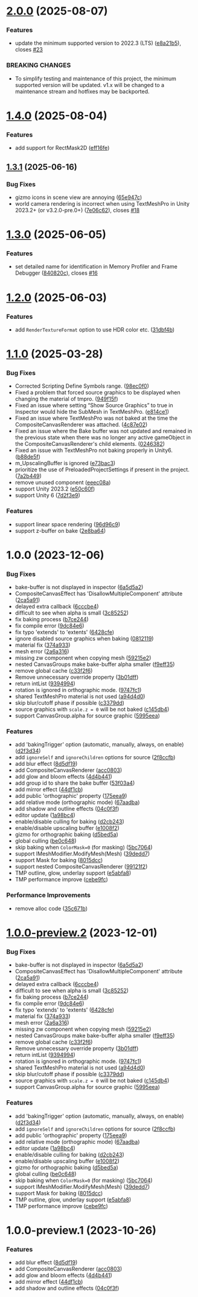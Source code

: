 # [2.0.0](https://github.com/mob-sakai/CompositeCanvasRenderer/compare/1.4.0...2.0.0) (2025-08-07)


### Features

* update the minimum supported version to 2022.3 (LTS) ([e8a21b5](https://github.com/mob-sakai/CompositeCanvasRenderer/commit/e8a21b5cae4fb45f6c4d999ab993357becf6aeba)), closes [#23](https://github.com/mob-sakai/CompositeCanvasRenderer/issues/23)


### BREAKING CHANGES

* To simplify testing and maintenance of this project, the minimum supported version will be updated.
v1.x will be changed to a maintenance stream and hotfixes may be backported.

# [1.4.0](https://github.com/mob-sakai/CompositeCanvasRenderer/compare/1.3.1...1.4.0) (2025-08-04)


### Features

* add support for RectMask2D ([eff16fe](https://github.com/mob-sakai/CompositeCanvasRenderer/commit/eff16fe17d58a2aed405f80ba3520801cd0256b5))

## [1.3.1](https://github.com/mob-sakai/CompositeCanvasRenderer/compare/1.3.0...1.3.1) (2025-06-16)


### Bug Fixes

* gizmo icons in scene view are annoying ([65e947c](https://github.com/mob-sakai/CompositeCanvasRenderer/commit/65e947cb4d5e2f87be96c503531649317b2259b7))
* world camera rendering is incorrect when using TextMeshPro in Unity 2023.2+ (or v3.2.0-pre.0+) ([7e06c62](https://github.com/mob-sakai/CompositeCanvasRenderer/commit/7e06c6275abb672e58363e3019069874759ac54e)), closes [#18](https://github.com/mob-sakai/CompositeCanvasRenderer/issues/18)

# [1.3.0](https://github.com/mob-sakai/CompositeCanvasRenderer/compare/1.2.0...1.3.0) (2025-06-05)


### Features

* set detailed name for identification in Memory Profiler and Frame Debugger ([840820c](https://github.com/mob-sakai/CompositeCanvasRenderer/commit/840820c31e163241def1ac6d39ed8ac72beac86a)), closes [#16](https://github.com/mob-sakai/CompositeCanvasRenderer/issues/16)

# [1.2.0](https://github.com/mob-sakai/CompositeCanvasRenderer/compare/1.1.0...1.2.0) (2025-06-03)


### Features

* add `RenderTextureFormat` option to use HDR color etc. ([31dbf4b](https://github.com/mob-sakai/CompositeCanvasRenderer/commit/31dbf4b9c4c307c97b557c812deb0b5518ae3da0))

# [1.1.0](https://github.com/mob-sakai/CompositeCanvasRenderer/compare/1.0.0...1.1.0) (2025-03-28)


### Bug Fixes

* Corrected Scripting Define Symbols range. ([98ec0f0](https://github.com/mob-sakai/CompositeCanvasRenderer/commit/98ec0f0ceab791ce28d5221bae010435c364546d))
* Fixed a problem that forced source graphics to be displayed when changing the material of tmpro. ([949f15f](https://github.com/mob-sakai/CompositeCanvasRenderer/commit/949f15f12974c2df114658581724e702912ea88c))
* Fixed an issue where setting “Show Source Graphics” to true in Inspector would hide the SubMesh in TextMeshPro. ([e814ce1](https://github.com/mob-sakai/CompositeCanvasRenderer/commit/e814ce1de169eec28a7ed6037f8746fe0aa65a4a))
* Fixed an issue where TextMeshPro was not baked at the time the CompositeCanvasRenderer was attached. ([4c87e02](https://github.com/mob-sakai/CompositeCanvasRenderer/commit/4c87e028403a1b8b8aa6ddcf35f1f57164afc4f7))
* Fixed an issue where the Bake buffer was not updated and remained in the previous state when there was no longer any active gameObject in the CompositeCanvasRenderer's child elements. ([0246382](https://github.com/mob-sakai/CompositeCanvasRenderer/commit/02463828a6e41195b20315a96ecd9e536af95c91))
* Fixed an issue with TextMeshPro not baking properly in Unity6. ([b88de5f](https://github.com/mob-sakai/CompositeCanvasRenderer/commit/b88de5f46e8c7309e92f730354c81716bb9a4678))
* m_UpscalingBuffer is ignored ([e73bac3](https://github.com/mob-sakai/CompositeCanvasRenderer/commit/e73bac380f5679284b0cd00cacbbdfff5f51a5bd))
* prioritize the use of PreloadedProjectSettings if present in the project. ([7a2b449](https://github.com/mob-sakai/CompositeCanvasRenderer/commit/7a2b449084f06c78b49720ade618287f87f074c2))
* remove unused component ([eeec08a](https://github.com/mob-sakai/CompositeCanvasRenderer/commit/eeec08ad1193f4d92847553e331697e249645172))
* support Unity 2023.2 ([e50c60f](https://github.com/mob-sakai/CompositeCanvasRenderer/commit/e50c60fb575926fe2692a509b3f391cf064de0bd))
* support Unity 6 ([7d2f3e9](https://github.com/mob-sakai/CompositeCanvasRenderer/commit/7d2f3e9a5f93ac671f753a6426a522fd746c3f9b))


### Features

* support linear space rendering ([96d96c9](https://github.com/mob-sakai/CompositeCanvasRenderer/commit/96d96c9ab0a646c206838434749d3a62b738bcd9))
* support z-buffer on bake ([2e8ba64](https://github.com/mob-sakai/CompositeCanvasRenderer/commit/2e8ba6477ea293c7de7e827919110d2f71ae9f50))

# 1.0.0 (2023-12-06)


### Bug Fixes

* bake-buffer is not displayed in inspector ([6a5d5a2](https://github.com/mob-sakai/CompositeCanvasRenderer/commit/6a5d5a2d91756878603c58dfd248de724c927e75))
* CompositeCanvasEffect has 'DisallowMultipleComponent' attribute ([2ca5a91](https://github.com/mob-sakai/CompositeCanvasRenderer/commit/2ca5a913d51aae03411620b99455de0f0bd22cf2))
* delayed extra callback ([6cccbe4](https://github.com/mob-sakai/CompositeCanvasRenderer/commit/6cccbe48906a7cf95cbc61c2cec07e5eb554418d))
* difficult to see when alpha is small ([3c85252](https://github.com/mob-sakai/CompositeCanvasRenderer/commit/3c852525fc3119e3b2df4884e73964df5bd46312))
* fix baking process ([b7ce244](https://github.com/mob-sakai/CompositeCanvasRenderer/commit/b7ce2445bd29f5cafd61b222f026bb95ad79508c))
* fix compile error ([9dc84e6](https://github.com/mob-sakai/CompositeCanvasRenderer/commit/9dc84e6ddfffde56b627b64d15b3150987ed4cb0))
* fix typo 'extends' to 'extents' ([6428cfe](https://github.com/mob-sakai/CompositeCanvasRenderer/commit/6428cfe3173fb0bbb4ed8bd4c4d76d1e182e5123))
* ignore disabled source graphics when baking ([0812119](https://github.com/mob-sakai/CompositeCanvasRenderer/commit/081211929ae47e320015bc9b7fa58663b4b9617b))
* material fix ([374a933](https://github.com/mob-sakai/CompositeCanvasRenderer/commit/374a933d1d686de3b50aa6aac80e6c29580663a4))
* mesh error ([2a6a316](https://github.com/mob-sakai/CompositeCanvasRenderer/commit/2a6a316edb1ff41f9793e1e9b064674775d14179))
* missing zw component when copying mesh ([59215e2](https://github.com/mob-sakai/CompositeCanvasRenderer/commit/59215e2d9fdf13aa615a5e2a8c3583c7b60b552f))
* nested CanvasGroups make bake-buffer alpha smaller ([f9eff35](https://github.com/mob-sakai/CompositeCanvasRenderer/commit/f9eff35d7396faf381df1b3a407d63fd3ea91386))
* remove global cache ([c33f2f6](https://github.com/mob-sakai/CompositeCanvasRenderer/commit/c33f2f636c4b96e94c27a413bbcf6ce71d99beb7))
* Remove unnecessary override property ([3b01dff](https://github.com/mob-sakai/CompositeCanvasRenderer/commit/3b01dff90f026dd29260d28b40976bf2735c522c))
* return intList ([9394994](https://github.com/mob-sakai/CompositeCanvasRenderer/commit/939499495eebd52a16341d66daec552bf6c5dcf0))
* rotation is ignored in orthographic mode. ([9747fc1](https://github.com/mob-sakai/CompositeCanvasRenderer/commit/9747fc1e8ebabc20fa07c4e65706ee55947bdb7f))
* shared TextMeshPro material is not used ([a94d4d0](https://github.com/mob-sakai/CompositeCanvasRenderer/commit/a94d4d0ea5134c5398ac733d474518af46d6a5e2))
* skip blur/cutoff phase if possible ([c3379dd](https://github.com/mob-sakai/CompositeCanvasRenderer/commit/c3379dd78604cfd1d8f61559c85d0452a62458b3))
* source graphics with `scale.z = 0` will be not baked ([c145db4](https://github.com/mob-sakai/CompositeCanvasRenderer/commit/c145db456bcbacb320f4e16151761504603ec2eb))
* support CanvasGroup.alpha for source graphic ([5995eea](https://github.com/mob-sakai/CompositeCanvasRenderer/commit/5995eea89906e7caf55437215e1943cbe7b125e2))


### Features

* add 'bakingTrigger' option (automatic, manually, always, on enable) ([d2f3d34](https://github.com/mob-sakai/CompositeCanvasRenderer/commit/d2f3d348d81e2906c953f2d2267fa2ced8cc2cfe))
* add `ignoreSelf` and `ignoreChildren` options for source ([2f8ccfb](https://github.com/mob-sakai/CompositeCanvasRenderer/commit/2f8ccfb623b6bee44d649326f6b59341e9109027))
* add blur effect ([8d5df19](https://github.com/mob-sakai/CompositeCanvasRenderer/commit/8d5df1923313c17fd570f285d2ffd683a127cd92))
* add CompositeCanvasRenderer ([acc0803](https://github.com/mob-sakai/CompositeCanvasRenderer/commit/acc0803f857618ffb30f154d4798d50ee74dac18))
* add glow and bloom effects ([4d4b441](https://github.com/mob-sakai/CompositeCanvasRenderer/commit/4d4b441fa042b10333728dd065c3eefac79cc7d4))
* add group id to share the bake buffer ([53f03a4](https://github.com/mob-sakai/CompositeCanvasRenderer/commit/53f03a488c5f864e6503ad4d04823c80843ade1c))
* add mirror effect ([44df1cb](https://github.com/mob-sakai/CompositeCanvasRenderer/commit/44df1cb5754241c17fd19e2becab9f46bb704e29))
* add public 'orthographic' property ([175eea9](https://github.com/mob-sakai/CompositeCanvasRenderer/commit/175eea920379ffb497457b4e838f91b851eb4dcb))
* add relative mode (orthographic mode) ([67aadba](https://github.com/mob-sakai/CompositeCanvasRenderer/commit/67aadbaae9f3ab9519d00cbe857345b88e9460c5))
* add shadow and outline effects ([04c0f3f](https://github.com/mob-sakai/CompositeCanvasRenderer/commit/04c0f3f25ed72a68e42883509ed0811306c1839d))
* editor update ([1a98bc4](https://github.com/mob-sakai/CompositeCanvasRenderer/commit/1a98bc463cbf4ff8ddb8e2ccc14230711ccef9f3))
* enable/disable culling for baking ([d2cb243](https://github.com/mob-sakai/CompositeCanvasRenderer/commit/d2cb24366508edf94e1eebef6cf96117308a5c8e))
* enable/disable upscaling buffer ([e1008f2](https://github.com/mob-sakai/CompositeCanvasRenderer/commit/e1008f22788e62a595833dffecc97da666bfcb4a))
* gizmo for orthographic baking ([d5bed5a](https://github.com/mob-sakai/CompositeCanvasRenderer/commit/d5bed5a9e3596bbbb487e6824c3040506a602c63))
* global culling ([be0c648](https://github.com/mob-sakai/CompositeCanvasRenderer/commit/be0c64897f9e5a605246aedb343932f42f22c9bc))
* skip baking when `ColorMask=0` (for masking) ([5bc7064](https://github.com/mob-sakai/CompositeCanvasRenderer/commit/5bc7064915a21dd51bd4f89c3c490551dff4aafd))
* support IMeshModifier.ModifyMesh(Mesh) ([39dedd7](https://github.com/mob-sakai/CompositeCanvasRenderer/commit/39dedd731988297f79fade05beb79398dd952ba2))
* support Mask for baking ([8015dcc](https://github.com/mob-sakai/CompositeCanvasRenderer/commit/8015dcc94894db8bb1bbb13eb5463a7d5c617b4c))
* support nested CompositeCanvasRenderer ([99121f2](https://github.com/mob-sakai/CompositeCanvasRenderer/commit/99121f2b89339c20698acb98834126fab8d29096))
* TMP outline, glow, underlay support ([e5abfa8](https://github.com/mob-sakai/CompositeCanvasRenderer/commit/e5abfa8f3e2c10a18857ffc6d2bc6de1ab7c3b5e))
* TMP performance improve ([cebe9fc](https://github.com/mob-sakai/CompositeCanvasRenderer/commit/cebe9fce8736891f74197bd000e26463ebe13386))


### Performance Improvements

* remove alloc code ([35c671b](https://github.com/mob-sakai/CompositeCanvasRenderer/commit/35c671bb130b345ce53b9a8035e01a0372676f5a))

# [1.0.0-preview.2](https://github.com/mob-sakai/CompositeCanvasRenderer/compare/1.0.0-preview.1...1.0.0-preview.2) (2023-12-01)


### Bug Fixes

* bake-buffer is not displayed in inspector ([6a5d5a2](https://github.com/mob-sakai/CompositeCanvasRenderer/commit/6a5d5a2d91756878603c58dfd248de724c927e75))
* CompositeCanvasEffect has 'DisallowMultipleComponent' attribute ([2ca5a91](https://github.com/mob-sakai/CompositeCanvasRenderer/commit/2ca5a913d51aae03411620b99455de0f0bd22cf2))
* delayed extra callback ([6cccbe4](https://github.com/mob-sakai/CompositeCanvasRenderer/commit/6cccbe48906a7cf95cbc61c2cec07e5eb554418d))
* difficult to see when alpha is small ([3c85252](https://github.com/mob-sakai/CompositeCanvasRenderer/commit/3c852525fc3119e3b2df4884e73964df5bd46312))
* fix baking process ([b7ce244](https://github.com/mob-sakai/CompositeCanvasRenderer/commit/b7ce2445bd29f5cafd61b222f026bb95ad79508c))
* fix compile error ([9dc84e6](https://github.com/mob-sakai/CompositeCanvasRenderer/commit/9dc84e6ddfffde56b627b64d15b3150987ed4cb0))
* fix typo 'extends' to 'extents' ([6428cfe](https://github.com/mob-sakai/CompositeCanvasRenderer/commit/6428cfe3173fb0bbb4ed8bd4c4d76d1e182e5123))
* material fix ([374a933](https://github.com/mob-sakai/CompositeCanvasRenderer/commit/374a933d1d686de3b50aa6aac80e6c29580663a4))
* mesh error ([2a6a316](https://github.com/mob-sakai/CompositeCanvasRenderer/commit/2a6a316edb1ff41f9793e1e9b064674775d14179))
* missing zw component when copying mesh ([59215e2](https://github.com/mob-sakai/CompositeCanvasRenderer/commit/59215e2d9fdf13aa615a5e2a8c3583c7b60b552f))
* nested CanvasGroups make bake-buffer alpha smaller ([f9eff35](https://github.com/mob-sakai/CompositeCanvasRenderer/commit/f9eff35d7396faf381df1b3a407d63fd3ea91386))
* remove global cache ([c33f2f6](https://github.com/mob-sakai/CompositeCanvasRenderer/commit/c33f2f636c4b96e94c27a413bbcf6ce71d99beb7))
* Remove unnecessary override property ([3b01dff](https://github.com/mob-sakai/CompositeCanvasRenderer/commit/3b01dff90f026dd29260d28b40976bf2735c522c))
* return intList ([9394994](https://github.com/mob-sakai/CompositeCanvasRenderer/commit/939499495eebd52a16341d66daec552bf6c5dcf0))
* rotation is ignored in orthographic mode. ([9747fc1](https://github.com/mob-sakai/CompositeCanvasRenderer/commit/9747fc1e8ebabc20fa07c4e65706ee55947bdb7f))
* shared TextMeshPro material is not used ([a94d4d0](https://github.com/mob-sakai/CompositeCanvasRenderer/commit/a94d4d0ea5134c5398ac733d474518af46d6a5e2))
* skip blur/cutoff phase if possible ([c3379dd](https://github.com/mob-sakai/CompositeCanvasRenderer/commit/c3379dd78604cfd1d8f61559c85d0452a62458b3))
* source graphics with `scale.z = 0` will be not baked ([c145db4](https://github.com/mob-sakai/CompositeCanvasRenderer/commit/c145db456bcbacb320f4e16151761504603ec2eb))
* support CanvasGroup.alpha for source graphic ([5995eea](https://github.com/mob-sakai/CompositeCanvasRenderer/commit/5995eea89906e7caf55437215e1943cbe7b125e2))


### Features

* add 'bakingTrigger' option (automatic, manually, always, on enable) ([d2f3d34](https://github.com/mob-sakai/CompositeCanvasRenderer/commit/d2f3d348d81e2906c953f2d2267fa2ced8cc2cfe))
* add `ignoreSelf` and `ignoreChildren` options for source ([2f8ccfb](https://github.com/mob-sakai/CompositeCanvasRenderer/commit/2f8ccfb623b6bee44d649326f6b59341e9109027))
* add public 'orthographic' property ([175eea9](https://github.com/mob-sakai/CompositeCanvasRenderer/commit/175eea920379ffb497457b4e838f91b851eb4dcb))
* add relative mode (orthographic mode) ([67aadba](https://github.com/mob-sakai/CompositeCanvasRenderer/commit/67aadbaae9f3ab9519d00cbe857345b88e9460c5))
* editor update ([1a98bc4](https://github.com/mob-sakai/CompositeCanvasRenderer/commit/1a98bc463cbf4ff8ddb8e2ccc14230711ccef9f3))
* enable/disable culling for baking ([d2cb243](https://github.com/mob-sakai/CompositeCanvasRenderer/commit/d2cb24366508edf94e1eebef6cf96117308a5c8e))
* enable/disable upscaling buffer ([e1008f2](https://github.com/mob-sakai/CompositeCanvasRenderer/commit/e1008f22788e62a595833dffecc97da666bfcb4a))
* gizmo for orthographic baking ([d5bed5a](https://github.com/mob-sakai/CompositeCanvasRenderer/commit/d5bed5a9e3596bbbb487e6824c3040506a602c63))
* global culling ([be0c648](https://github.com/mob-sakai/CompositeCanvasRenderer/commit/be0c64897f9e5a605246aedb343932f42f22c9bc))
* skip baking when `ColorMask=0` (for masking) ([5bc7064](https://github.com/mob-sakai/CompositeCanvasRenderer/commit/5bc7064915a21dd51bd4f89c3c490551dff4aafd))
* support IMeshModifier.ModifyMesh(Mesh) ([39dedd7](https://github.com/mob-sakai/CompositeCanvasRenderer/commit/39dedd731988297f79fade05beb79398dd952ba2))
* support Mask for baking ([8015dcc](https://github.com/mob-sakai/CompositeCanvasRenderer/commit/8015dcc94894db8bb1bbb13eb5463a7d5c617b4c))
* TMP outline, glow, underlay support ([e5abfa8](https://github.com/mob-sakai/CompositeCanvasRenderer/commit/e5abfa8f3e2c10a18857ffc6d2bc6de1ab7c3b5e))
* TMP performance improve ([cebe9fc](https://github.com/mob-sakai/CompositeCanvasRenderer/commit/cebe9fce8736891f74197bd000e26463ebe13386))

# 1.0.0-preview.1 (2023-10-26)


### Features

* add blur effect ([8d5df19](https://github.com/mob-sakai/CompositeCanvasRenderer/commit/8d5df1923313c17fd570f285d2ffd683a127cd92))
* add CompositeCanvasRenderer ([acc0803](https://github.com/mob-sakai/CompositeCanvasRenderer/commit/acc0803f857618ffb30f154d4798d50ee74dac18))
* add glow and bloom effects ([4d4b441](https://github.com/mob-sakai/CompositeCanvasRenderer/commit/4d4b441fa042b10333728dd065c3eefac79cc7d4))
* add mirror effect ([44df1cb](https://github.com/mob-sakai/CompositeCanvasRenderer/commit/44df1cb5754241c17fd19e2becab9f46bb704e29))
* add shadow and outline effects ([04c0f3f](https://github.com/mob-sakai/CompositeCanvasRenderer/commit/04c0f3f25ed72a68e42883509ed0811306c1839d))
